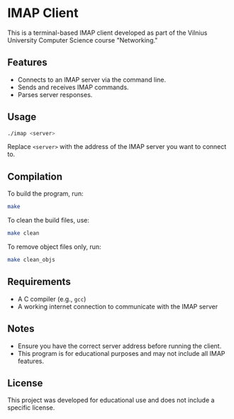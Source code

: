 # IMAP Client

This is a terminal-based IMAP client developed as part of the Vilnius University Computer Science course "Networking."

## Features
- Connects to an IMAP server via the command line.
- Sends and receives IMAP commands.
- Parses server responses.

## Usage
```sh
./imap <server>
```
Replace `<server>` with the address of the IMAP server you want to connect to.

## Compilation
To build the program, run:
```sh
make
```

To clean the build files, use:
```sh
make clean
```

To remove object files only, run:
```sh
make clean_objs
```

## Requirements
- A C compiler (e.g., `gcc`)
- A working internet connection to communicate with the IMAP server

## Notes
- Ensure you have the correct server address before running the client.
- This program is for educational purposes and may not include all IMAP features.

## License
This project was developed for educational use and does not include a specific license.

